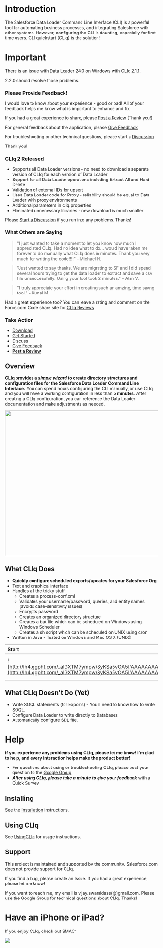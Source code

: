 # Introduction #
The Salesforce Data Loader Command Line Interface (CLI) is a powerful tool for automating business processes, and integrating Salesforce with other systems.  However, configuring the CLI is daunting, especially for first-time users.  CLI quickstart (CLIq) is the solution!

# Important #
There is an issue with Data Loader 24.0 on Windows with CLIq 2.1.1.

2.2.0 should resolve those problems.

### Please Provide Feedback! ###
I would love to know about your experience - good or bad!  All of your feedback helps me know what is important to enhance and fix.

If you had a great experience to share, please [Post a Review](http://developer.force.com/codeshare/apex/ProjectPage?id=a0630000005BBjnAAG) (Thank you!)

For general feedback about the application, please
[Give Feedback](https://spreadsheets.google.com/viewform?key=0AsSsHFCeHI22dE44T3FhOTlFX2dCSzduYWQxa1JNVFE)

For troubleshooting or other technical questions, please start a
[Discussion](http://groups.google.com/group/data-loader-cliq?pli=1)

Thank you!

### CLIq 2 Released ###
  * Supports all Data Loader versions - no need to download a separate version of CLIq for each version of Data Loader
  * Support for all Data Loader operations including Extract All and Hard Delete
  * Validation of external IDs for upsert
  * Uses Data Loader code for Proxy - reliability should be equal to Data Loader with proxy environments
  * Additional parameters in cliq.properties
  * Eliminated unnecessary libraries - new download is much smaller

Please [Start a Discussion](http://groups.google.com/group/data-loader-cliq) if you run into any problems.  Thanks!

### What Others are Saying ###
> "I just wanted to take a moment to let you know how much I appreciated CLIq.  Had no idea what to do... would have taken me forever to do manually what CLIq does in minutes. Thank you very much for writing the code!!!!" - Michael H.

> "Just wanted to say thanks. We are migrating to SF and I did spend several hours trying to get the data loader to extract and save a csv file unsuccessfully. Using your tool took 2 minutes." - Alan V.

> "I truly appreciate your effort in creating such an amzing, time savng tool." - Kunal M.

Had a great experience too?  You can leave a rating and comment on the Force.com Code share site for
[CLIq Reviews](http://developer.force.com/codeshare/apex/ProjectPage?id=a0630000005BBjnAAG)

### Take Action ###
  * [Download](http://code.google.com/p/dataloadercliq/downloads/list)
  * [Get Started](http://code.google.com/p/dataloadercliq/wiki/Installation)
  * [Discuss](http://groups.google.com/group/data-loader-cliq?pli=1)
  * [Give Feedback](https://spreadsheets.google.com/viewform?key=0AsSsHFCeHI22dE44T3FhOTlFX2dCSzduYWQxa1JNVFE)
  * **[Post a Review](http://developer.force.com/codeshare/apex/ProjectPage?id=a0630000005BBjnAAG)**

## Overview ##
**CLIq provides a _simple wizard_ to create directory structures and configuration files for the Salesforce Data Loader Command Line Interface.**  You can spend hours configuring the CLI manually, or use CLIq and you will have a working configuration in less than **5 minutes**.
After creating a CLIq configuration, you can reference the Data Loader documentation and make adjustments as needed.

<a href='http://www.youtube.com/watch?feature=player_embedded&v=myJtSy3XtIA' target='_blank'><img src='http://img.youtube.com/vi/myJtSy3XtIA/0.jpg' width='720' height=480 /></a>

## What CLIq Does ##
  * **Quickly configure scheduled exports/updates for your Salesforce Org**
  * Text and graphical interface
  * Handles all the tricky stuff:
    * Creates a process-conf.xml
    * Validates your username/password, queries, and entity names (avoids case-sensitivity issues)
    * Encrypts password
    * Creates an organized directory structure
    * Creates a bat file which can be scheduled on Windows using Windows Scheduler
    * Creates a sh script which can be scheduled on UNIX using cron
  * Written in Java - Tested on Windows and Mac OS X (UNIX)!

| **Start** | **Finish** |
|:----------|:-----------|
|![http://lh4.ggpht.com/_alGXTM7ympw/SyKSa5vOA5I/AAAAAAAAA9c/wVQNEE6RedQ/s400/operation.png](http://lh4.ggpht.com/_alGXTM7ympw/SyKSa5vOA5I/AAAAAAAAA9c/wVQNEE6RedQ/s400/operation.png)|![http://lh3.ggpht.com/_alGXTM7ympw/SyKo6-yRi7I/AAAAAAAAA9k/COLSrBMHITI/s400/result.png](http://lh3.ggpht.com/_alGXTM7ympw/SyKo6-yRi7I/AAAAAAAAA9k/COLSrBMHITI/s400/result.png)|


## What CLIq Doesn't Do (Yet) ##
  * Write SOQL statements (for Exports) - You'll need to know how to write SOQL.
  * Configure Data Loader to write directly to Databases
  * Automatically configure SDL file.


# Help #
**If you experience any problems using CLIq, please let me know! I'm glad to help, and every interaction helps make the product better!**
  * For questions about using or troubleshooting CLIq, please post your question to the [Google Group](http://groups.google.com/group/data-loader-cliq)
  * _**After using CLIq, please take a minute to give your feedback**_ with a [Quick Survey](https://spreadsheets.google.com/viewform?key=0AsSsHFCeHI22dE44T3FhOTlFX2dCSzduYWQxa1JNVFE)

## Installing ##
See the [Installation](Installation.md) instructions.

## Using CLIq ##
See [UsingCLIq](UsingCLIq.md) for usage instructions.

## Support ##
This project is maintained and supported by the community.  Salesforce.com does not provide support for CLIq.

If you find a bug, please create an Issue.
If you had a great experience, please let me know!

If you want to reach me, my email is vijay.swamidass(@)gmail.com.  Please use the Google Group for technical questions about CLIq.  Thanks!

# Have an iPhone or iPad? #
If you enjoy CLIq, check out SMAC:

[![](http://www.salesforcemac.com/img/logo.png)](http://www.salesforcemac.com/)